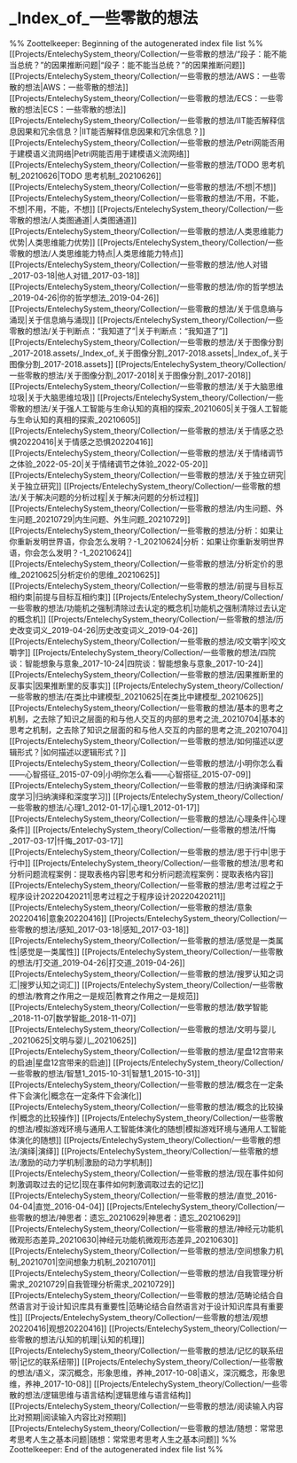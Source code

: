 # _Index_of_一些零散的想法
%% Zoottelkeeper: Beginning of the autogenerated index file list  %%
 [[Projects/EntelechySystem_theory/Collection/一些零散的想法/“段子：能不能当总统？”的因果推断问题|“段子：能不能当总统？”的因果推断问题]]
 [[Projects/EntelechySystem_theory/Collection/一些零散的想法/AWS：一些零散的想法|AWS：一些零散的想法]]
 [[Projects/EntelechySystem_theory/Collection/一些零散的想法/ECS：一些零散的想法|ECS：一些零散的想法]]
 [[Projects/EntelechySystem_theory/Collection/一些零散的想法/IIT能否解释信息因果和冗余信息？|IIT能否解释信息因果和冗余信息？]]
 [[Projects/EntelechySystem_theory/Collection/一些零散的想法/Petri网能否用于建模语义流网络|Petri网能否用于建模语义流网络]]
 [[Projects/EntelechySystem_theory/Collection/一些零散的想法/TODO 思考机制_20210626|TODO 思考机制_20210626]]
 [[Projects/EntelechySystem_theory/Collection/一些零散的想法/不想|不想]]
 [[Projects/EntelechySystem_theory/Collection/一些零散的想法/不用，不能，不想|不用，不能，不想]]
 [[Projects/EntelechySystem_theory/Collection/一些零散的想法/人类图通道|人类图通道]]
 [[Projects/EntelechySystem_theory/Collection/一些零散的想法/人类思维能力优势|人类思维能力优势]]
 [[Projects/EntelechySystem_theory/Collection/一些零散的想法/人类思维能力特点|人类思维能力特点]]
 [[Projects/EntelechySystem_theory/Collection/一些零散的想法/他人对错_2017-03-18|他人对错_2017-03-18]]
 [[Projects/EntelechySystem_theory/Collection/一些零散的想法/你的哲学想法_2019-04-26|你的哲学想法_2019-04-26]]
 [[Projects/EntelechySystem_theory/Collection/一些零散的想法/关于信息熵与涌现|关于信息熵与涌现]]
 [[Projects/EntelechySystem_theory/Collection/一些零散的想法/关于判断点：“我知道了”|关于判断点：“我知道了”]]
 [[Projects/EntelechySystem_theory/Collection/一些零散的想法/关于图像分割_2017-2018.assets/_Index_of_关于图像分割_2017-2018.assets|_Index_of_关于图像分割_2017-2018.assets]]
 [[Projects/EntelechySystem_theory/Collection/一些零散的想法/关于图像分割_2017-2018|关于图像分割_2017-2018]]
 [[Projects/EntelechySystem_theory/Collection/一些零散的想法/关于大脑思维垃圾|关于大脑思维垃圾]]
 [[Projects/EntelechySystem_theory/Collection/一些零散的想法/关于强人工智能与生命认知的真相的探索_20210605|关于强人工智能与生命认知的真相的探索_20210605]]
 [[Projects/EntelechySystem_theory/Collection/一些零散的想法/关于情感之恐惧20220416|关于情感之恐惧20220416]]
 [[Projects/EntelechySystem_theory/Collection/一些零散的想法/关于情绪调节之体验_2022-05-20|关于情绪调节之体验_2022-05-20]]
 [[Projects/EntelechySystem_theory/Collection/一些零散的想法/关于独立研究|关于独立研究]]
 [[Projects/EntelechySystem_theory/Collection/一些零散的想法/关于解决问题的分析过程|关于解决问题的分析过程]]
 [[Projects/EntelechySystem_theory/Collection/一些零散的想法/内生问题、外生问题_20210729|内生问题、外生问题_20210729]]
 [[Projects/EntelechySystem_theory/Collection/一些零散的想法/分析：如果让你重新发明世界语，你会怎么发明？-1_20210624|分析：如果让你重新发明世界语，你会怎么发明？-1_20210624]]
 [[Projects/EntelechySystem_theory/Collection/一些零散的想法/分析定价的思维_20210625|分析定价的思维_20210625]]
 [[Projects/EntelechySystem_theory/Collection/一些零散的想法/前提与目标互相约束|前提与目标互相约束]]
 [[Projects/EntelechySystem_theory/Collection/一些零散的想法/功能机之强制清除过去认定的概念机|功能机之强制清除过去认定的概念机]]
 [[Projects/EntelechySystem_theory/Collection/一些零散的想法/历史改变词义_2019-04-26|历史改变词义_2019-04-26]]
 [[Projects/EntelechySystem_theory/Collection/一些零散的想法/咬文嚼字|咬文嚼字]]
 [[Projects/EntelechySystem_theory/Collection/一些零散的想法/四院谈：智能想象与意象_2017-10-24|四院谈：智能想象与意象_2017-10-24]]
 [[Projects/EntelechySystem_theory/Collection/一些零散的想法/因果推断里的反事实|因果推断里的反事实]]
 [[Projects/EntelechySystem_theory/Collection/一些零散的想法/在类比中建模型_20210625|在类比中建模型_20210625]]
 [[Projects/EntelechySystem_theory/Collection/一些零散的想法/基本的思考之机制，之去除了知识之层面的和与他人交互的内部的思考之流_20210704|基本的思考之机制，之去除了知识之层面的和与他人交互的内部的思考之流_20210704]]
 [[Projects/EntelechySystem_theory/Collection/一些零散的想法/如何描述以逻辑形式？|如何描述以逻辑形式？]]
 [[Projects/EntelechySystem_theory/Collection/一些零散的想法/小明你怎么看——心智搭征_2015-07-09|小明你怎么看——心智搭征_2015-07-09]]
 [[Projects/EntelechySystem_theory/Collection/一些零散的想法/归纳演绎和深度学习|归纳演绎和深度学习]]
 [[Projects/EntelechySystem_theory/Collection/一些零散的想法/心理1_2012-01-17|心理1_2012-01-17]]
 [[Projects/EntelechySystem_theory/Collection/一些零散的想法/心理条件|心理条件]]
 [[Projects/EntelechySystem_theory/Collection/一些零散的想法/忏悔_2017-03-17|忏悔_2017-03-17]]
 [[Projects/EntelechySystem_theory/Collection/一些零散的想法/思于行中|思于行中]]
 [[Projects/EntelechySystem_theory/Collection/一些零散的想法/思考和分析问题流程案例：提取表格内容|思考和分析问题流程案例：提取表格内容]]
 [[Projects/EntelechySystem_theory/Collection/一些零散的想法/思考过程之于程序设计20220420211|思考过程之于程序设计20220420211]]
 [[Projects/EntelechySystem_theory/Collection/一些零散的想法/意象20220416|意象20220416]]
 [[Projects/EntelechySystem_theory/Collection/一些零散的想法/感知_2017-03-18|感知_2017-03-18]]
 [[Projects/EntelechySystem_theory/Collection/一些零散的想法/感觉是一类属性|感觉是一类属性]]
 [[Projects/EntelechySystem_theory/Collection/一些零散的想法/打交道_2019-04-26|打交道_2019-04-26]]
 [[Projects/EntelechySystem_theory/Collection/一些零散的想法/搜罗认知之词汇|搜罗认知之词汇]]
 [[Projects/EntelechySystem_theory/Collection/一些零散的想法/教育之作用之一是规范|教育之作用之一是规范]]
 [[Projects/EntelechySystem_theory/Collection/一些零散的想法/数学智能_2018-11-07|数学智能_2018-11-07]]
 [[Projects/EntelechySystem_theory/Collection/一些零散的想法/文明与婴儿_20210625|文明与婴儿_20210625]]
 [[Projects/EntelechySystem_theory/Collection/一些零散的想法/星盘12宫带来的启迪|星盘12宫带来的启迪]]
 [[Projects/EntelechySystem_theory/Collection/一些零散的想法/智慧1_2015-10-31|智慧1_2015-10-31]]
 [[Projects/EntelechySystem_theory/Collection/一些零散的想法/概念在一定条件下会演化|概念在一定条件下会演化]]
 [[Projects/EntelechySystem_theory/Collection/一些零散的想法/概念的比较操作|概念的比较操作]]
 [[Projects/EntelechySystem_theory/Collection/一些零散的想法/模拟游戏环境与通用人工智能体演化的随想|模拟游戏环境与通用人工智能体演化的随想]]
 [[Projects/EntelechySystem_theory/Collection/一些零散的想法/演绎|演绎]]
 [[Projects/EntelechySystem_theory/Collection/一些零散的想法/激励的动力学机制|激励的动力学机制]]
 [[Projects/EntelechySystem_theory/Collection/一些零散的想法/现在事件如何刺激调取过去的记忆|现在事件如何刺激调取过去的记忆]]
 [[Projects/EntelechySystem_theory/Collection/一些零散的想法/直觉_2016-04-04|直觉_2016-04-04]]
 [[Projects/EntelechySystem_theory/Collection/一些零散的想法/神思者：遗忘_20210629|神思者：遗忘_20210629]]
 [[Projects/EntelechySystem_theory/Collection/一些零散的想法/神经元功能机微观形态差异_20210630|神经元功能机微观形态差异_20210630]]
 [[Projects/EntelechySystem_theory/Collection/一些零散的想法/空间想象力机制_20210701|空间想象力机制_20210701]]
 [[Projects/EntelechySystem_theory/Collection/一些零散的想法/自我管理分析需求_20210729|自我管理分析需求_20210729]]
 [[Projects/EntelechySystem_theory/Collection/一些零散的想法/范畴论结合自然语言对于设计知识库具有重要性|范畴论结合自然语言对于设计知识库具有重要性]]
 [[Projects/EntelechySystem_theory/Collection/一些零散的想法/观想20220416|观想20220416]]
 [[Projects/EntelechySystem_theory/Collection/一些零散的想法/认知的机理|认知的机理]]
 [[Projects/EntelechySystem_theory/Collection/一些零散的想法/记忆的联系纽带|记忆的联系纽带]]
 [[Projects/EntelechySystem_theory/Collection/一些零散的想法/语义，深沉概念，形象思维，养神_2017-10-08|语义，深沉概念，形象思维，养神_2017-10-08]]
 [[Projects/EntelechySystem_theory/Collection/一些零散的想法/逻辑思维与语言结构|逻辑思维与语言结构]]
 [[Projects/EntelechySystem_theory/Collection/一些零散的想法/阅读输入内容比对预期|阅读输入内容比对预期]]
 [[Projects/EntelechySystem_theory/Collection/一些零散的想法/随想：常常思考思考人生之基本问题|随想：常常思考思考人生之基本问题]]
%% Zoottelkeeper: End of the autogenerated index file list  %%
